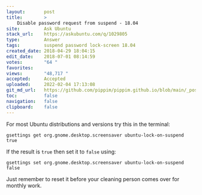 ```yaml
---
layout:       post
title:        >
    Disable password request from suspend - 18.04
site:         Ask Ubuntu
stack_url:    https://askubuntu.com/q/1029805
type:         Answer
tags:         suspend password lock-screen 18.04
created_date: 2018-04-29 18:04:15
edit_date:    2018-07-01 08:14:59
votes:        "64 "
favorites:    
views:        "48,717 "
accepted:     Accepted
uploaded:     2022-02-04 17:13:08
git_md_url:   https://github.com/pippim/pippim.github.io/blob/main/_posts/2018/2018-04-29-Disable-password-request-from-suspend---18.04.md
toc:          false
navigation:   false
clipboard:    false
---
```


For most Ubuntu distributions and versions try this in the terminal:

``` 
gsettings get org.gnome.desktop.screensaver ubuntu-lock-on-suspend
true
```

If the result is `true` then set it to `false` using:

``` 
gsettings set org.gnome.desktop.screensaver ubuntu-lock-on-suspend false
```

Just remember to reset it before your cleaning person comes over for monthly work.
